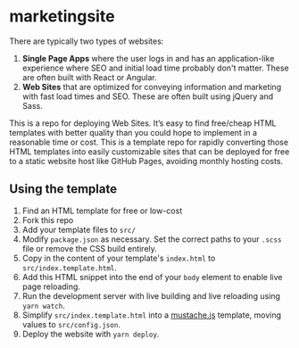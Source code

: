 # marketingsite
There are typically two types of websites:
1. **Single Page Apps** where the user logs in and has an application-like experience where SEO and initial load time probably don't matter.  These are often built with React or Angular.
1. **Web Sites** that are optimized for conveying information and marketing with fast load times and SEO.  These are often built using jQuery and Sass.

This is a repo for deploying Web Sites.  It’s easy to find free/cheap HTML templates with better quality than you could hope to implement in a reasonable time or cost.  This is a template repo for rapidly converting those HTML templates into easily customizable sites that can be deployed for free to a static website host like GitHub Pages, avoiding monthly hosting costs.

## Using the template
1. Find an HTML template for free or low-cost
1. Fork this repo
1. Add your template files to `src/`
1. Modify `package.json` as necessary.  Set the correct paths to your `.scss` file or remove the CSS build entirely.
1. Copy in the content of your template's `index.html` to `src/index.template.html`.
1. Add this HTML snippet into the end of your `body` element to enable live page reloading.
1. Run the development server with live building and live reloading using `yarn watch`.
1. Simplify `src/index.template.html` into a [mustache.js](https://mustache.github.io/) template, moving values to `src/config.json`.
1. Deploy the website with `yarn deploy`.
